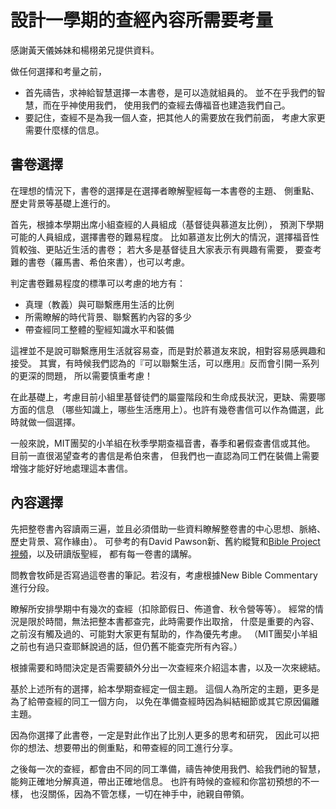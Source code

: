 # 設計一學期的查經內容所需要考量

感謝黃天儀姊妹和楊栩弟兄提供資料。

做任何選擇和考量之前，

- 首先禱告，求神給智慧選擇一本書卷，是可以造就組員的。
並不在乎我們的智慧，而在乎神使用我們，
使用我們的查經去傳福音也建造我們自己。
- 要記住，查經不是為我一個人查，把其他人的需要放在我們前面，
考慮大家更需要什麼樣的信息。

## 書卷選擇

在理想的情況下，書卷的選擇是在選擇者瞭解聖經每一本書卷的主題、
側重點、歷史背景等基礎上進行的。

首先，根據本學期出席小組查經的人員組成（基督徒與慕道友比例），
預測下學期可能的人員組成，選擇書卷的難易程度。
比如慕道友比例大的情況，選擇福音性質較強、更貼近生活的書卷；
若大多是基督徒且大家表示有興趣有需要，
要查考難的書卷（羅馬書、希伯來書），也可以考慮。

判定書卷難易程度的標準可以考慮的地方有：

- 真理（教義）與可聯繫應用生活的比例
- 所需瞭解的時代背景、聯繫舊約內容的多少
- 帶查經同工整體的聖經知識水平和裝備

這裡並不是說可聯繫應用生活就容易查，而是對於慕道友來說，相對容易感興趣和接受。
其實，有時候我們認為的『可以聯繫生活，可以應用』反而會引開一系列的更深的問題，
所以需要慎重考慮！

在此基礎上，考慮目前小組里基督徒們的屬靈階段和生命成長狀況，更缺、需要哪方面的信息
（哪些知識上，哪些生活應用上）。也許有幾卷書信可以作為備選，此時就做一個選擇。

一般來說，MIT團契的小羊組在秋季學期查福音書，春季和暑假查書信或其他。
目前一直很渴望查考的書信是希伯來書，
但我們也一直認為同工們在裝備上需要增強才能好好地處理這本書信。


## 內容選擇

先把整卷書內容讀兩三遍，並且必須借助一些資料瞭解整卷書的中心思想、脈絡、歷史背景、寫作緣由）。
可參考的有David Pawson新、舊約縱覽和[Bible Project視頻][bibleproject]，以及研讀版聖經，
都有每一卷書的講解。

[bibleproject]: https://bibleproject.com

問教會牧師是否寫過這卷書的筆記。若沒有，考慮根據New Bible Commentary進行分段。

瞭解所安排學期中有幾次的查經（扣除節假日、佈道會、秋令營等等）。
經常的情況是限於時間，無法把整本書都查完，此時需要作出取捨，
什麼是重要的內容、之前沒有觸及過的、可能對大家更有幫助的，作為優先考慮。
（MIT團契小羊組之前也有過只查耶穌說過的話，但仍舊不能查完所有內容。）

根據需要和時間決定是否需要額外分出一次查經來介紹這本書，以及一次來總結。

基於上述所有的選擇，給本學期查經定一個主題。
這個人為所定的主題，更多是為了給帶查經的同工一個方向，
以免在準備查經時因為糾結細節或其它原因偏離主題。

因為你選擇了此書卷，一定是對此作出了比別人更多的思考和研究，
因此可以把你的想法、想要帶出的側重點，和帶查經的同工進行分享。

之後每一次的查經，都會由不同的同工準備，禱告神使用我們、給我們祂的智慧，
能夠正確地分解真道，帶出正確地信息。
也許有時候的查經和你當初預想的不一樣，
也沒關係，因為不管怎樣，一切在神手中，祂親自帶領。
